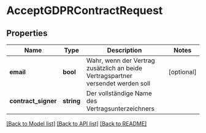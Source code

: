 # AcceptGDPRContractRequest

## Properties
Name | Type | Description | Notes
------------ | ------------- | ------------- | -------------
**email** | **bool** | Wahr, wenn der Vertrag zusätzlich an beide Vertragspartner versendet werden soll | [optional] 
**contract_signer** | **string** | Der vollständige Name des Vertragsunterzeichners | 

[[Back to Model list]](../../README.md#documentation-for-models) [[Back to API list]](../../README.md#documentation-for-api-endpoints) [[Back to README]](../../README.md)

